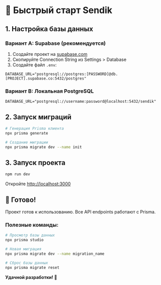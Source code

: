 # 🚀 Быстрый старт Sendik

## 1. Настройка базы данных

### Вариант A: Supabase (рекомендуется)
1. Создайте проект на [supabase.com](https://supabase.com)
2. Скопируйте Connection String из Settings > Database
3. Создайте файл `.env`:
```env
DATABASE_URL="postgresql://postgres:[PASSWORD]@db.[PROJECT].supabase.co:5432/postgres"
```

### Вариант B: Локальная PostgreSQL
```env
DATABASE_URL="postgresql://username:password@localhost:5432/sendik"
```

## 2. Запуск миграций

```bash
# Генерация Prisma клиента
npx prisma generate

# Создание миграции
npx prisma migrate dev --name init
```

## 3. Запуск проекта

```bash
npm run dev
```

Откройте [http://localhost:3000](http://localhost:3000)

## 🎯 Готово!

Проект готов к использованию. Все API endpoints работают с Prisma.

### Полезные команды:
```bash
# Просмотр базы данных
npx prisma studio

# Новая миграция
npx prisma migrate dev --name migration_name

# Сброс базы данных
npx prisma migrate reset
```

**Удачной разработки! 🚀**


